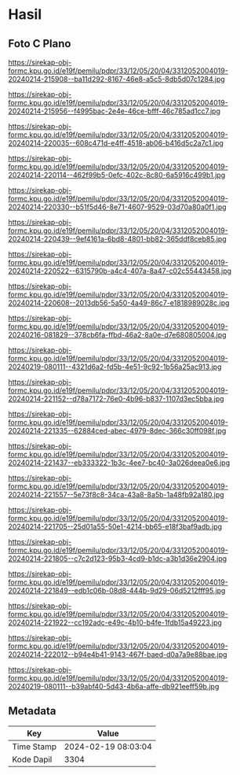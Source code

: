 # Hasil

## Foto C Plano

https://sirekap-obj-formc.kpu.go.id/e19f/pemilu/pdpr/33/12/05/20/04/3312052004019-20240214-215908--ba11d292-8167-46e8-a5c5-8db5d07c1284.jpg

https://sirekap-obj-formc.kpu.go.id/e19f/pemilu/pdpr/33/12/05/20/04/3312052004019-20240214-215956--f4995bac-2e4e-46ce-bfff-46c785ad1cc7.jpg

https://sirekap-obj-formc.kpu.go.id/e19f/pemilu/pdpr/33/12/05/20/04/3312052004019-20240214-220035--608c471d-e4ff-4518-ab06-b416d5c2a7c1.jpg

https://sirekap-obj-formc.kpu.go.id/e19f/pemilu/pdpr/33/12/05/20/04/3312052004019-20240214-220114--462f99b5-0efc-402c-8c80-6a5916c499b1.jpg

https://sirekap-obj-formc.kpu.go.id/e19f/pemilu/pdpr/33/12/05/20/04/3312052004019-20240214-220330--b51f5d46-8e71-4607-9529-03d70a80a0f1.jpg

https://sirekap-obj-formc.kpu.go.id/e19f/pemilu/pdpr/33/12/05/20/04/3312052004019-20240214-220439--9ef4161a-6bd8-4801-bb82-365ddf8ceb85.jpg

https://sirekap-obj-formc.kpu.go.id/e19f/pemilu/pdpr/33/12/05/20/04/3312052004019-20240214-220522--6315790b-a4c4-407a-8a47-c02c55443458.jpg

https://sirekap-obj-formc.kpu.go.id/e19f/pemilu/pdpr/33/12/05/20/04/3312052004019-20240214-220608--2013db56-5a50-4a49-86c7-e1818989028c.jpg

https://sirekap-obj-formc.kpu.go.id/e19f/pemilu/pdpr/33/12/05/20/04/3312052004019-20240216-081829--378cb6fa-ffbd-46a2-8a0e-d7e680805004.jpg

https://sirekap-obj-formc.kpu.go.id/e19f/pemilu/pdpr/33/12/05/20/04/3312052004019-20240219-080111--4321d6a2-fd5b-4e51-9c92-1b56a25ac913.jpg

https://sirekap-obj-formc.kpu.go.id/e19f/pemilu/pdpr/33/12/05/20/04/3312052004019-20240214-221152--d78a7172-76e0-4b96-b837-1107d3ec5bba.jpg

https://sirekap-obj-formc.kpu.go.id/e19f/pemilu/pdpr/33/12/05/20/04/3312052004019-20240214-221335--62884ced-abec-4979-8dec-366c30ff098f.jpg

https://sirekap-obj-formc.kpu.go.id/e19f/pemilu/pdpr/33/12/05/20/04/3312052004019-20240214-221437--eb333322-1b3c-4ee7-bc40-3a026deea0e6.jpg

https://sirekap-obj-formc.kpu.go.id/e19f/pemilu/pdpr/33/12/05/20/04/3312052004019-20240214-221557--5e73f8c8-34ca-43a8-8a5b-1a48fb92a180.jpg

https://sirekap-obj-formc.kpu.go.id/e19f/pemilu/pdpr/33/12/05/20/04/3312052004019-20240214-221705--25d01a55-50e1-4214-bb65-e18f3baf9adb.jpg

https://sirekap-obj-formc.kpu.go.id/e19f/pemilu/pdpr/33/12/05/20/04/3312052004019-20240214-221805--c7c2d123-95b3-4cd9-b1dc-a3b1d36e2904.jpg

https://sirekap-obj-formc.kpu.go.id/e19f/pemilu/pdpr/33/12/05/20/04/3312052004019-20240214-221849--edb1c06b-08d8-444b-9d29-06d5212fff95.jpg

https://sirekap-obj-formc.kpu.go.id/e19f/pemilu/pdpr/33/12/05/20/04/3312052004019-20240214-221922--cc192adc-e49c-4b10-b4fe-1fdb15a49223.jpg

https://sirekap-obj-formc.kpu.go.id/e19f/pemilu/pdpr/33/12/05/20/04/3312052004019-20240214-222012--b94e4b41-9143-467f-baed-d0a7a9e88bae.jpg

https://sirekap-obj-formc.kpu.go.id/e19f/pemilu/pdpr/33/12/05/20/04/3312052004019-20240219-080111--b39abf40-5d43-4b6a-affe-db921eeff59b.jpg


## Metadata

| Key        | Value               |
| ---------- | ------------------- |
| Time Stamp | 2024-02-19 08:03:04 |
| Kode Dapil | 3304                |



